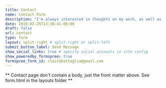 ```yaml
---
title: Contact
name: Contact Form
description: "I'm always interested in thoughts on my work, as well as new opportunities to learn and collaborate. I'd love to hear from you."
date: 2019-02-25T13:38:41-06:00
draft: false
url: contact
type: form
layout: split-right # split-right or split-left
submit_button_label: Send Message
show_social_links: true # specify social accounts in site config
show_poweredby_formspree: true
formspree_form_id: clairebattaglia@gmail.com
---
```


** Contact page don't contain a body, just the front matter above.
See form.html in the layouts folder **
